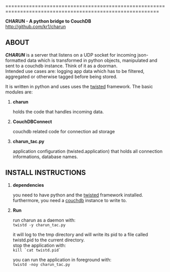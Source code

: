 ==========================================================================================================

**CHARUN - A python bridge to CouchDB**  
<http://github.com/kr1/charun>

ABOUT
-----

***CHARUN*** is a server that listens on a UDP socket for incoming json-formatted data which is transformed in python objects, manipulated and sent to a couchdb instance. Think of it as a doorman.  
Intended use cases are: logging app data which has to be filtered, aggregated or otherwise tagged before being stored.

It is written in python and uses uses the [twisted](http://twistedmatrix.com/trac/wiki/Documentation) framework.
The basic modules are:

1.  **charun** 

    holds the code that handles incoming data.

2.  **CouchDBConnect**

    couchdb related code for connection ad storage

3.  **charun_tac.py**

    application configuration (twisted.application) that holds all connection informations, database names.


INSTALL INSTRUCTIONS
-------------------

1.  **dependencies**

    you need to have python and the [twisted](http://twistedmatrix.com/trac/wiki/Documentation) framework installed.
    furthermore, you need a [couchdb](http://couchdb.apache.org/) instance to write to.

2.  **Run**

    run charun as a daemon with:  
    <code>twistd -y charun_tac.py</code>

    it will log to the tmp directory and will write its pid to a file called twistd.pid to the current directory.  
    stop the application with:  
    <code>kill \`cat twistd.pid\`</code>

    you can run the application in foreground with:  
    <code>twistd -noy charun_tac.py</code>

